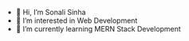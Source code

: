 - 👋 Hi, I’m Sonali Sinha
- 👀 I’m interested in Web Development
- 🌱 I’m currently learning MERN Stack Development 

<!---
sonali1512/sonali1512 is a ✨ special ✨ repository because its `README.md` (this file) appears on your GitHub profile.
You can click the Preview link to take a look at your changes.
--->
